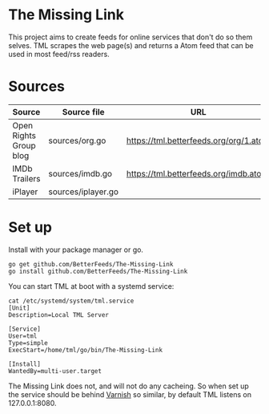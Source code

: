 # The Missing Link

This project aims to create feeds for online services that don't do so them selves. TML scrapes the web page(s) and returns a Atom feed that can be used in most feed/rss readers.

# Sources

| Source                 | Source file        | URL                                    |
|------------------------|--------------------|----------------------------------------|
| Open Rights Group blog | sources/org.go     | https://tml.betterfeeds.org/org/1.atom |
| IMDb Trailers          | sources/imdb.go    | https://tml.betterfeeds.org/imdb.atom  |
| iPlayer                | sources/iplayer.go |                                        |

# Set up

Install with your package manager or go.

```
go get github.com/BetterFeeds/The-Missing-Link
go install github.com/BetterFeeds/The-Missing-Link
```

You can start TML at boot with a systemd service:

```
cat /etc/systemd/system/tml.service
[Unit]
Description=Local TML Server

[Service]
User=tml
Type=simple
ExecStart=/home/tml/go/bin/The-Missing-Link

[Install]
WantedBy=multi-user.target
```

The Missing Link does not, and will not do any cacheing. So when set up the service should be behind [Varnish](https://www.varnish-cache.org/) so similar, by default TML listens on 127.0.0.1:8080.
